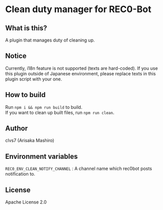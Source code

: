 # Clean duty manager for REC0-Bot

## What is this?
A plugin that manages duty of cleaning up.

## Notice
Currently, i18n feature is not supported (texts are hard-coded).
If you use this plugin outside of Japanese environment, please replace texts in this plugin script with your one.

## How to build
Run `npm i && npm run build` to build.  
If you want to clean up built files, run `npm run clean`.

## Author
clvs7 (Arisaka Mashiro)

## Environment variables
`REC0_ENV_CLEAN_NOTIFY_CHANNEL` : A channel name which rec0bot posts notification to.

## License
Apache License 2.0
